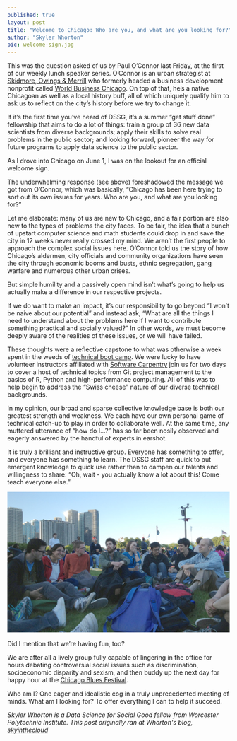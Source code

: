 ```yaml
---
published: true
layout: post
title: "Welcome to Chicago: Who are you, and what are you looking for?"
author: "Skyler Whorton"
pic: welcome-sign.jpg
---
```


This was the question asked of us by Paul O’Connor last Friday, at the first of our weekly lunch speaker series. O’Connor is an urban strategist at [Skidmore, Owings & Merrill](https://www.som.com/) who formerly headed a business development nonprofit called [World Business Chicago](http://www.worldbusinesschicago.com/). On top of that, he’s a native Chicagoan as well as a local history buff, all of which uniquely qualify him to ask us to reflect on the city’s history before we try to change it.

If it’s the first time you’ve heard of DSSG, it’s a summer “get stuff done” fellowship that aims to do a lot of things: train a group of 36 new data scientists from diverse backgrounds; apply their skills to solve real problems in the public sector; and looking forward, pioneer the way for future programs to apply data science to the public sector.

As I drove into Chicago on June 1, I was on the lookout for an official welcome sign.

The underwhelming response (see above) foreshadowed the message we got from O’Connor, which was basically, “Chicago has been here trying to sort out its own issues for years. Who are you, and what are you looking for?”

Let me elaborate: many of us are new to Chicago, and a fair portion are also new to the types of problems the city faces. To be fair, the idea that a bunch of upstart computer science and math students could drop in and save the city in 12 weeks never really crossed my mind. We aren’t the first people to approach the complex social issues here. O’Connor told us the story of how Chicago’s aldermen, city officials and community organizations have seen the city through economic booms and busts, ethnic segregation, gang warfare and numerous other urban crises.

But simple humility and a passively open mind isn’t what’s going to help us actually make a difference in our respective projects. 

If we do want to make an impact, it’s our responsibility to go beyond “I won’t be naive about our potential” and instead ask, “What are all the things I need to understand about the problems here if I want to contribute something practical and socially valued?” In other words, we must become deeply aware of the realities of these issues, or we will have failed.

These thoughts were a reflective capstone to what was otherwise a week spent in the weeds of [technical boot camp](http://dssg.io/2013/06/08/training-data-scientists-tools.html). We were lucky to have volunteer instructors affiliated with [Software Carpentry](http://software-carpentry.org/) join us for two days to cover a host of technical topics from Git project management to the basics of R, Python and high-performance computing. All of this was to help begin to address the “Swiss cheese” nature of our diverse technical backgrounds.

In my opinion, our broad and sparse collective knowledge base is both our greatest strength and weakness. We each have our own personal game of technical catch-up to play in order to collaborate well. At the same time, any muttered utterance of “how do I…?” has so far been nosily observed and eagerly answered by the handful of experts in earshot.

It is truly a brilliant and instructive group. Everyone has something to offer, and everyone has something to learn. The DSSG staff are quick to put emergent knowledge to quick use rather than to dampen our talents and willingness to share: “Oh, wait - you actually know a lot about this! Come teach everyone else.”

<img src="/img/posts/blues-fest.jpg" alt="Blues Festival">

Did I mention that we’re having fun, too? 

We are after all a lively group fully capable of lingering in the office for hours debating controversial social issues such as discrimination, socioeconomic disparity and sexism, and then buddy up the next day for happy hour at the [Chicago Blues Festival](http://www.cityofchicago.org/city/en/depts/dca/supp_info/chicago_blues_festival.html).

Who am I? One eager and idealistic cog in a truly unprecedented meeting of minds. What am I looking for? To offer everything I can to help it succeed.

*Skyler Whorton is a Data Science for Social Good fellow from Worcester Polytechnic Institute. This post originally ran at Whorton's blog, [skyinthecloud](http://skyinthecloud.tumblr.com/)*
